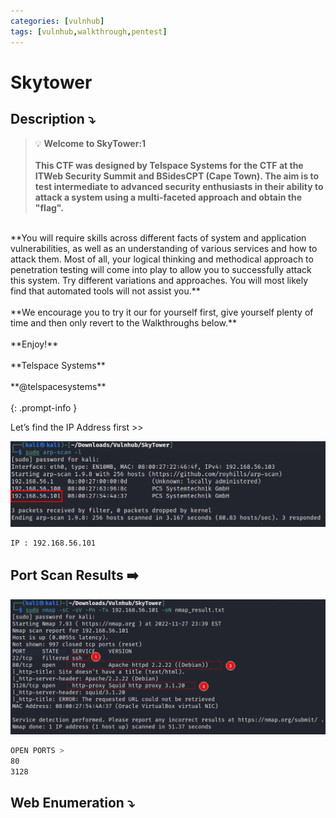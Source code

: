 ```yaml
---
categories: [vulnhub]
tags: [vulnhub,walkthrough,pentest]
---
```

# Skytower

## **Description ⤵️**

>💡 
    **Welcome to SkyTower:1**
<br><br>
**This CTF was designed by Telspace Systems for the CTF at the ITWeb Security Summit and BSidesCPT (Cape Town). The aim is to test intermediate to advanced security enthusiasts in their ability to attack a system using a multi-faceted approach and obtain the "flag".**<br>
<br>
**You will require skills across different facts of system and application vulnerabilities, as well as an understanding of various services and how to attack them. Most of all, your logical thinking and methodical approach to penetration testing will come into play to allow you to successfully attack this system. Try different variations and approaches. You will most likely find that automated tools will not assist you.**
<br><br>
**We encourage you to try it our for yourself first, give yourself plenty of time and then only revert to the Walkthroughs below.**
<br><br>
**Enjoy!**
<br><br>
**Telspace Systems**
<br><br>
**@telspacesystems**
<br><br>
{: .prompt-info }


Let’s find the IP Address first >>

![Untitled](/Vulnhub-Files/img/Skytower/Untitled.png)

```bash
IP : 192.168.56.101
```

## Port Scan Results ➡️

![Untitled](/Vulnhub-Files/img/Skytower/Untitled%201.png)

```bash
OPEN PORTS >
80
3128
```

## Web Enumeration ⤵️